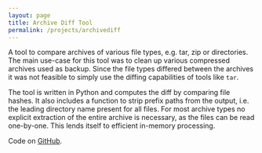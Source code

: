 ```yaml
---
layout: page
title: Archive Diff Tool
permalink: /projects/archivediff
---
```


A tool to compare archives of various file types, e.g. tar, zip or directories. The main use-case
for this tool was to clean up various compressed archives used as backup. Since the file types
differed between the archives it was not feasible to simply use the diffing capabilities of tools
like `tar`.

The tool is written in Python and computes the diff by comparing file hashes. It also includes a
function to strip prefix paths from the output, i.e. the leading directory name present for all
files. For most archive types no explicit extraction of the entire archive is necessary, as the
files can be read one-by-one. This lends itself to efficient in-memory processing.

Code on [GitHub](https://github.com/JBamberger/archive-diff).
